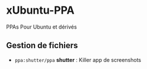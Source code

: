 xUbuntu-PPA
=========
PPAs Pour Ubuntu et dérivés
## Gestion de fichiers
 - `ppa:shutter/ppa` **shutter** : Killer app de screenshots
